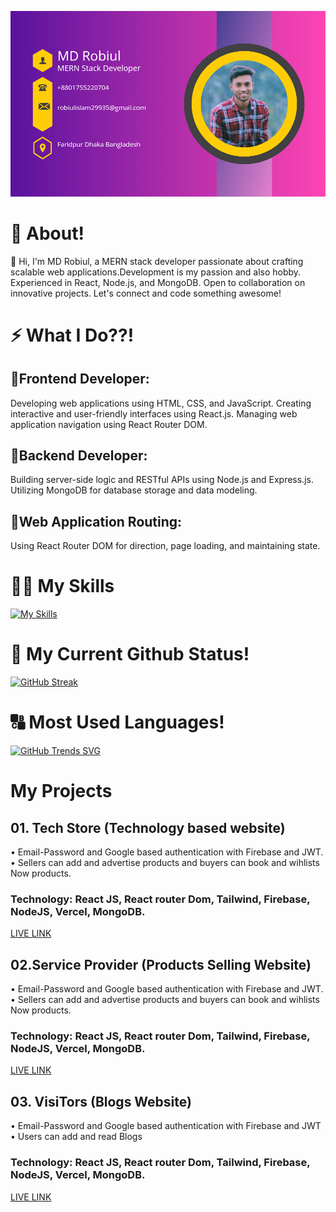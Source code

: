 

![Header](https://raw.githubusercontent.com/Robiul704/Robiul704/main/20231209_005523_0000.png)

# 💬 About!
👋 Hi, I'm MD Robiul, a MERN stack developer passionate about crafting scalable web applications.Development is my passion and also hobby. Experienced in React, Node.js, and MongoDB. Open to collaboration on innovative projects. Let's connect and code something awesome!


# ⚡ What I Do??!

##  🔑Frontend Developer:
Developing web applications using HTML, CSS, and JavaScript.
Creating interactive and user-friendly interfaces using React.js.
Managing web application navigation using React Router DOM.

##  🔑Backend Developer:
Building server-side logic and RESTful APIs using Node.js and Express.js.
Utilizing MongoDB for database storage and data modeling.

##  🔑Web Application Routing:
Using React Router DOM for direction, page loading, and maintaining state.


# 🔧🔨 My Skills
[![My Skills](https://skillicons.dev/icons?i=mongodb,js,react,github,nodejs,nextjs,firebase,html,css,tailwind,vercel,vite,vscode,instagram,linkedin,netlify,regex,materialui,figma&theme=light)](https://skillicons.dev)

#  🚩 My Current Github Status!

[![GitHub Streak](https://github-readme-streak-stats.herokuapp.com?user=Robiul704&theme=dark&date_format=j%20M%5B%20Y%5D)](https://git.io/streak-stats)

#  🔠 Most Used Languages!


[![GitHub Trends SVG](https://api.githubtrends.io/user/svg/Robiul704/langs?time_range=one_year&theme=bright_lights)](https://githubtrends.io)

# My Projects

## 01. Tech Store (Technology based website)
• Email-Password and Google based authentication with Firebase and JWT.
• Sellers can add and advertise products and buyers can book and wihlists Now products.
### Technology: React JS, React router Dom, Tailwind, Firebase, NodeJS, Vercel, MongoDB.

[LIVE LINK](https://https://brand-shop-39abd.web.app/)
  
## 02.Service Provider (Products Selling Website)
• Email-Password and Google based authentication with Firebase and JWT.
• Sellers can add and advertise products and buyers can book and wihlists Now products.
### Technology: React JS, React router Dom, Tailwind, Firebase, NodeJS, Vercel, MongoDB.
[LIVE LINK](https://dimple-firebase-e6967.web.app/)

## 03. VisiTors (Blogs Website)
• Email-Password and Google based authentication with Firebase and JWT
• Users can add and read Blogs
### Technology: React JS, React router Dom, Tailwind, Firebase, NodeJS, Vercel, MongoDB.
[LIVE LINK](https://agni-2-31315.web.app/)








